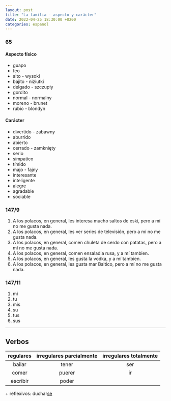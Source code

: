 ```yaml
---
layout: post
title: "La familia - aspecto y carácter"
date: 2022-04-25 18:30:00 +0200
categories: espanol
---
```


### 65

#### Aspecto físico

- guapo
- feo
- alto - wysoki
- bajito - niziutki
- delgado - szczupły
- gordito
- normal - normalny
- moreno - brunet
- rubio - blondyn

#### Carácter

- divertido - zabawny
- aburrido
- abierto
- cerrado - zamknięty
- serio
- símpatico
- tímido
- majo - fajny
- interesante
- inteligente
- alegre
- agradable
- sociable

### 147/9

1. A los polacos, en general, les interesa mucho saltos de eski, pero a mí no me gusta nada.
2. A los polacos, en general, les ver series de televisión, pero a mí no me gusta nada.
3. A los polacos, en general, comen chuleta de cerdo con patatas, pero a mí no me gusta nada.
4. A los polacos, en general, comen ensaladia rusa, y a mí tambien.
5. A los polacos, en general, les gusta la vodka, y a mí tambien.
6. A los polacos, en general, les gusta mar Baltico, pero a mí no me gusta nada.

### 147/11

1. mi
2. tu
3. mis
4. su
5. tus
6. sus

---

## Verbos

| regulares | irregulares parcialmente | irregulares totalmente |
| :-------: | :----------------------: | :--------------------: |
|  bailar   |          tener           |          ser           |
|   comer   |          puerer          |           ir           |
| escribir  |          poder           |                        |

\+ reflexivos: duchar<u>se</u>
